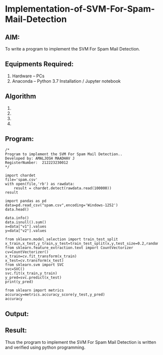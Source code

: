 # Implementation-of-SVM-For-Spam-Mail-Detection

## AIM:
To write a program to implement the SVM For Spam Mail Detection.

## Equipments Required:
1. Hardware – PCs
2. Anaconda – Python 3.7 Installation / Jupyter notebook

## Algorithm
1. 
2. 
3. 
4. 

## Program:
```
/*
Program to implement the SVM For Spam Mail Detection..
Developed by: AMALJOSH MAADHAV J
RegisterNumber:  212223230012
*/
```
```
import chardet
file='spam.csv'
with open(file,'rb') as rawdata:
    result = chardet.detect(rawdata.read(100000))
result

import pandas as pd
data=pd.read_csv("spam.csv",encoding='Windows-1252')
data.head()

data.info()
data.isnull().sum()
x=data["v1"].values
y=data["v2"].values

from sklearn.model_selection import train_test_split
x_train,x_test,y_train,y_test=train_test_split(x,y,test_size=0.2,random_state=0)
from sklearn.feature_extraction.text import CountVectorizer
cv=CountVectorizer()
x_train=cv.fit_transform(x_train)
x_test=cv.transform(x_test)
from sklearn.svm import SVC
svc=SVC()
svc.fit(x_train,y_train)
y_pred=svc.predict(x_test)
print(y_pred)

from sklearn import metrics
accuracy=metrics.accuracy_score(y_test,y_pred)
accuracy
```

## Output:



## Result:
Thus the program to implement the SVM For Spam Mail Detection is written and verified using python programming.
